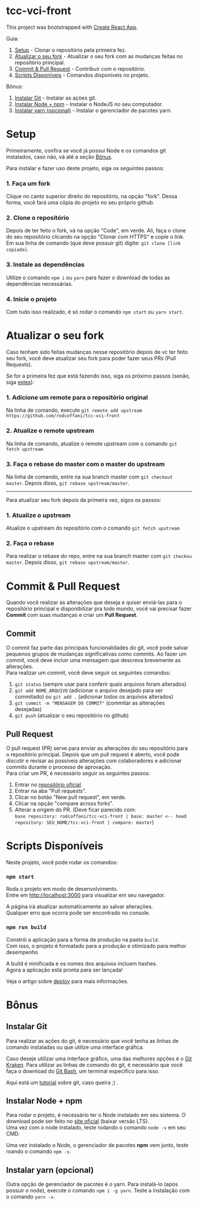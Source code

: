 # tcc-vci-front

This project was bootstrapped with [Create React App](https://github.com/facebook/create-react-app).

Guia: 

1. [Setup](#setup) - Clonar o repositório pela primeira fez.
2. [Atualizar o seu fork](#fork) - Atualizar o seu fork com as mudanças feitas no repositório principal.
3. [Commit & Pull Request](#commitPR) - Contribuir com o repositório.
3. [Scripts Disponíveis](#scripts) - Comandos disponíveis no projeto.

Bônus: 

1. [Instalar Git](#git) - Instalar as ações git.
2. [Instalar Node + npm](#node) - Instalar o NodeJS no seu computador.
3. [Instalar yarn (opcional)](#yarn) - Instalar o gerenciador de pacotes yarn.

<a name="setup"></a>
# Setup

Primeiramente, confira se você já possui Node e os comandos git instalados, caso não, vá até a seção [Bônus](#bonus).


Para instalar e fazer uso deste projeto, siga os seguintes passos: 
### 1. Faça um **fork**

Clique no canto superior direito do repositório, na opção "fork". Dessa forma, você fará uma cópia do projeto no seu próprio github.

### 2. Clone o repositório

Depois de ter feito o fork, vá na opção "Code", em verde. Ali, faça o clone do seu repositório clicando na opção "Clonar com HTTPS" e copie o link. \
Em sua linha de comando (que deve possuir git) digite: `git clone [link copiado]`.

### 3. Instale as dependências

Utilize o comando `npm i` ou `yarn` para fazer o download de todas as dependências necessárias.
        
### 4. Inicie o projeto

Com tudo isso realizado, é só rodar o comando `npm start` ou `yarn start`.

<a name="fork"></a>
# Atualizar o seu fork

Caso tenham sido feitas mudanças nesse repositório depois de vc ter feito seu fork, você deve atualizar seu fork para poder fazer seus PRs (Pull Requests).

Se for a primeira fez que está fazendo isso, siga os próximo passos (senão, siga [estes](#segundosPassos)):

### 1. Adicione um remote para o repositório original

Na linha de comando, execute `git remote add upstream https://github.com/rodcoffani/tcc-vci-front`

### 2. Atualize o remote upstream

Na linha de comando, atualize o remote upstream com o comando `git fetch upstream`

### 3. Faça o rebase do master com o master do upstream

Na linha de comando, entre na sua branch master com `git checkout master`. Depois disso, `git rebase upstream/master`.

<hr />

<a name="segundosPassos"></a>
Para atualizar seu fork depois da primeira vez, sigos os passos:

### 1. Atualize o upstream

Atualize o upstream do repositório com o comando `git fetch upstream`

### 2. Faça o rebase 

Para realizar o rebase do repo, entre na sua branch master com `git checkou master`. Depois disso, `git rebase upstream/master`.

<a name="commitPR"></a>
# Commit & Pull Request

Quando você realizar as alterações que deseja e quiser enviá-las para o repositório principal e disponibilizar pra todo mundo, você vai precisar fazer **Commit** com suas mudanças e criar um **Pull Request**.

## Commit

O commit faz parte das principais funcionalidades do git, você pode salvar pequenos grupos de mudanças significativas como commits. Ao fazer um commit, você deve incluir uma mensagem que descreva brevemente as alterações. \
Para realizar um commit, você deve seguir os seguintes comandos:

1. `git status` (sempre usar para conferir quais arquivos foram alterados)
2. `git add NOME_ARQUIVO` (adicionar o arquivo desejado para ser commitado) ou `git add .` (adicionar todos os arquivos alterados)
3. `git commit -m "MENSAGEM DO COMMIT"` (commitar as alterações desejadas)
4. `git push` (atualizar o seu repositório no github)

## Pull Request

O pull request (PR) serve para enviar as alterações do seu repositório para o repositório principal. Depois que um pull request é aberto, você pode discutir e revisar as possíveis alterações com colaboradores e adicionar commits durante o processo de aprovação. \
Para criar um PR, é necessário seguir os seguintes passos:

1. Entrar no [repositório oficial](https://github.com/rodcoffani/tcc-vci-front).
2. Entrar na aba "Pull requests".
3. Clicar no botão "New pull request", em verde.
4. Clicar na opção "compare across forks".
5. Alterar a origem do PR. (Deve ficar parecido com: \
```base repository: rodcoffani/tcc-vci-front | base: master <-- head repository: SEU_NOME/tcc-vci-front | compare: master```)

<a name="scripts"></a>
# Scripts Disponíveis

Neste projeto, você pode rodar os comandos:

### `npm start`

Roda o projeto em modo de desenvolvimento.<br />
Entre em [http://localhost:3000](http://localhost:3000) para visualizar em seu navegador.

A página irá atualizar automaticamente ao salvar alterações.<br />
Qualquer erro que ocorra pode ser encontrado no console.

### `npm run build`

Constrói a aplicação para a forma de produção na pasta `build`.<br />
Com isso, o projeto é formatado para a produção e otimizado para melhor desempenho

A build é minificada e os nomes dos arquivos incluem hashes. <br />
Agora a aplicação está pronta para ser lançada!

Veja o artigo sobre [deploy](https://facebook.github.io/create-react-app/docs/deployment) para mais informações.

<a name="bonus"></a>
# Bônus

<a name="git"></a>
## Instalar Git

Para realizar as ações do git, é necessário que você tenha as linhas de comando instaladas ou que utilize uma interface gráfica.

Caso deseje utilizar uma interface gráfico, uma das melhores opções é o [Git Kraken](https://www.gitkraken.com/).
Para utilizar as linhas de comando do git, é necessário que você faça o download do [Git Bash](https://git-scm.com/downloads), um terminal específico para isso.

Aqui está um [tutorial](https://github.com/DanielHe4rt/git4noobs) sobre git, caso queira ;) . 

<a name="node"></a>
## Instalar Node + npm

Para rodar o projeto, é necessário ter o Node instalado em seu sistema. O download pode ser feito no [site oficial](https://nodejs.org/pt-br/) (baixar versão LTS). \
Uma vez com o node instalado, teste rodando o comando `node -v` em seu CMD.

Uma vez instalado o Node, o gerenciador de pacotes **npm** vem junto, teste roando o comando `npm -v`.

<a name="yarn"></a>
## Instalar yarn (opcional)

Outra opção de gerenciador de pacotes é o yarn. Para instalá-lo (após possuir o node), execute o comando `npm i -g yarn`. Teste a instalação com o comando `yarn -v`.
